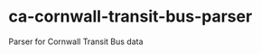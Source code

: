 ca-cornwall-transit-bus-parser
==============================

Parser for Cornwall Transit Bus data

